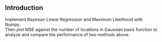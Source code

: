 ## Introduction
Implement Bayesian Linear Regression and Maximum Likelihood with Numpy.<br>
Then plot MSE against the number of locations in Gaussian basis function to analyze and compare the performance of two methods above.
